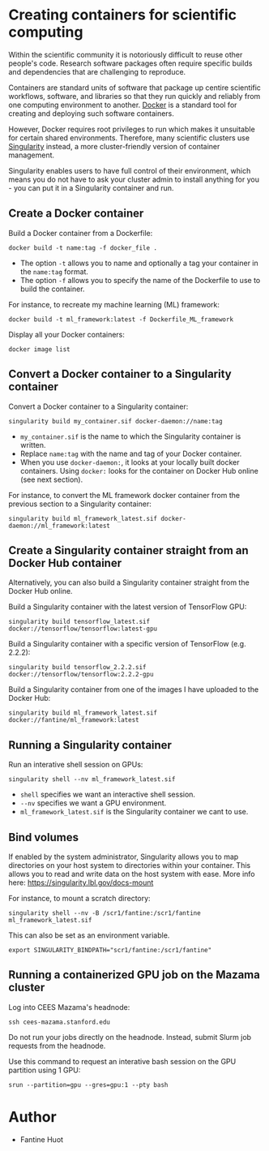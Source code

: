 # Creating containers for scientific computing

Within the scientific community it is notoriously difficult to reuse other people's code.
Research software packages often require specific builds and dependencies that are challenging to reproduce.

Containers are standard units of software that package up centire scientific workflows, software, and libraries so that they run quickly and reliably from one computing environment to another. [Docker](https://www.docker.com]) is a standard tool for creating and deploying such software containers. 

However, Docker requires root privileges to run which makes it unsuitable for certain shared environments. Therefore, many scientific clusters use [Singularity](https://singularity.lbl.gov) instead, a more cluster-friendly version of container management.

Singularity enables users to have full control of their environment, which means you do not have to ask your cluster admin to install anything for you - you can put it in a Singularity container and run. 

## Create a Docker container 

Build a Docker container from a Dockerfile:
```
docker build -t name:tag -f docker_file .
```

- The option `-t` allows you to name and optionally a tag your container in the `name:tag` format.
- The option `-f` allows you to specify the name of the Dockerfile to use to build the container.

For instance, to recreate my machine learning (ML) framework:
```
docker build -t ml_framework:latest -f Dockerfile_ML_framework
```

Display all your Docker containers: 

```
docker image list
```

## Convert a Docker container to a Singularity container

Convert a Docker container to a Singularity container:

```
singularity build my_container.sif docker-daemon://name:tag
```

- `my_container.sif` is the name to which the Singularity container is written.
- Replace `name:tag` with the name and tag of your Docker container.
- When you use `docker-daemon:`, it looks at your locally built docker containers. Using `docker:` looks for the container on Docker Hub online (see next section). 

For instance, to convert the ML framework docker container from the previous section to a Singularity container:

```
singularity build ml_framework_latest.sif docker-daemon://ml_framework:latest
```

## Create a Singularity container straight from an Docker Hub container

Alternatively, you can also build a Singularity container straight from the Docker Hub online.

Build a Singularity container with the latest version of TensorFlow GPU:

```
singularity build tensorflow_latest.sif docker://tensorflow/tensorflow:latest-gpu
```

Build a Singularity container with a specific version of TensorFlow (e.g. 2.2.2):

```
singularity build tensorflow_2.2.2.sif docker://tensorflow/tensorflow:2.2.2-gpu
```

Build a Singularity container from one of the images I have uploaded to the Docker Hub:
```
singularity build ml_framework_latest.sif docker://fantine/ml_framework:latest
```

## Running a Singularity container

Run an interative shell session on GPUs:
```
singularity shell --nv ml_framework_latest.sif
```
- `shell` specifies we want an interactive shell session.
- `--nv` specifies we want a GPU environment.
- `ml_framework_latest.sif` is the Singularity container we cant to use.


## Bind volumes

If enabled by the system administrator, Singularity allows you to map directories on your host system to directories within your container. This allows you to read and write data on the host system with ease. More info here: https://singularity.lbl.gov/docs-mount

For instance, to mount a scratch directory:
```
singularity shell --nv -B /scr1/fantine:/scr1/fantine ml_framework_latest.sif
```

This can also be set as an environment variable.  

```
export SINGULARITY_BINDPATH="scr1/fantine:/scr1/fantine"
```

## Running a containerized GPU job on the Mazama cluster

Log into CEES Mazama's headnode:

```
ssh cees-mazama.stanford.edu
```

Do not run your jobs directly on the headnode. Instead, submit Slurm job requests from the headnode. 

Use this command to request an interative bash session on the GPU partition using 1 GPU:

```
srun --partition=gpu --gres=gpu:1 --pty bash
```

# Author

- Fantine Huot
